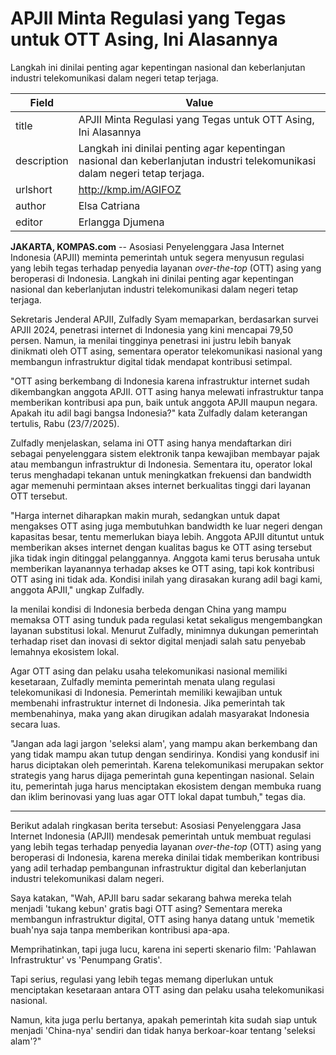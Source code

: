 # APJII Minta Regulasi yang Tegas untuk OTT Asing, Ini Alasannya

Langkah ini dinilai penting agar kepentingan nasional dan keberlanjutan industri telekomunikasi dalam negeri tetap terjaga.

| Field       | Value                                                       |
|-------------|-------------------------------------------------------------|
| title       | APJII Minta Regulasi yang Tegas untuk OTT Asing, Ini Alasannya |
| description | Langkah ini dinilai penting agar kepentingan nasional dan keberlanjutan industri telekomunikasi dalam negeri tetap terjaga. |
| urlshort    | http://kmp.im/AGIFOZ |
| author      | Elsa Catriana |
| editor      | Erlangga Djumena |

**JAKARTA, KOMPAS.com** -- Asosiasi Penyelenggara Jasa Internet Indonesia (APJII) meminta pemerintah untuk segera menyusun regulasi yang lebih tegas terhadap penyedia layanan *over-the-top* (OTT) asing yang beroperasi di Indonesia. Langkah ini dinilai penting agar kepentingan nasional dan keberlanjutan industri telekomunikasi dalam negeri tetap terjaga.

Sekretaris Jenderal APJII, Zulfadly Syam memaparkan, berdasarkan survei APJII 2024, penetrasi internet di Indonesia yang kini mencapai 79,50 persen. Namun, ia menilai tingginya penetrasi ini justru lebih banyak dinikmati oleh OTT asing, sementara operator telekomunikasi nasional yang membangun infrastruktur digital tidak mendapat kontribusi setimpal.

\"OTT asing berkembang di Indonesia karena infrastruktur internet sudah dikembangkan anggota APJII. OTT asing hanya melewati infrastruktur tanpa memberikan kontribusi apa pun, baik untuk anggota APJII maupun negara. Apakah itu adil bagi bangsa Indonesia?\" kata Zulfadly dalam keterangan tertulis, Rabu (23/7/2025).

Zulfadly menjelaskan, selama ini OTT asing hanya mendaftarkan diri sebagai penyelenggara sistem elektronik tanpa kewajiban membayar pajak atau membangun infrastruktur di Indonesia. Sementara itu, operator lokal terus menghadapi tekanan untuk meningkatkan frekuensi dan bandwidth agar memenuhi permintaan akses internet berkualitas tinggi dari layanan OTT tersebut.

\"Harga internet diharapkan makin murah, sedangkan untuk dapat mengakses OTT asing juga membutuhkan bandwidth ke luar negeri dengan kapasitas besar, tentu memerlukan biaya lebih. Anggota APJII dituntut untuk memberikan akses internet dengan kualitas bagus ke OTT asing tersebut jika tidak ingin ditinggal pelanggannya. Anggota kami terus berusaha untuk memberikan layanannya terhadap akses ke OTT asing, tapi kok kontribusi OTT asing ini tidak ada. Kondisi inilah yang dirasakan kurang adil bagi kami, anggota APJII,\" ungkap Zulfadly.

Ia menilai kondisi di Indonesia berbeda dengan China yang mampu memaksa OTT asing tunduk pada regulasi ketat sekaligus mengembangkan layanan substitusi lokal. Menurut Zulfadly, minimnya dukungan pemerintah terhadap riset dan inovasi di sektor digital menjadi salah satu penyebab lemahnya ekosistem lokal.

Agar OTT asing dan pelaku usaha telekomunikasi nasional memiliki kesetaraan, Zulfadly meminta pemerintah menata ulang regulasi telekomunikasi di Indonesia. Pemerintah memiliki kewajiban untuk membenahi infrastruktur internet di Indonesia. Jika pemerintah tak membenahinya, maka yang akan dirugikan adalah masyarakat Indonesia secara luas.

\"Jangan ada lagi jargon \'seleksi alam\', yang mampu akan berkembang dan yang tidak mampu akan tutup dengan sendirinya. Kondisi yang kondusif ini harus diciptakan oleh pemerintah. Karena telekomunikasi merupakan sektor strategis yang harus dijaga pemerintah guna kepentingan nasional. Selain itu, pemerintah juga harus menciptakan ekosistem dengan membuka ruang dan iklim berinovasi yang luas agar OTT lokal dapat tumbuh,\" tegas dia.

---
Berikut adalah ringkasan berita tersebut: Asosiasi Penyelenggara Jasa Internet Indonesia (APJII) mendesak pemerintah untuk membuat regulasi yang lebih tegas terhadap penyedia layanan *over-the-top* (OTT) asing yang beroperasi di Indonesia, karena mereka dinilai tidak memberikan kontribusi yang adil terhadap pembangunan infrastruktur digital dan keberlanjutan industri telekomunikasi dalam negeri.



Saya katakan, "Wah, APJII baru sadar sekarang bahwa mereka telah menjadi 'tukang kebun' gratis bagi OTT asing? Sementara mereka membangun infrastruktur digital, OTT asing hanya datang untuk 'memetik buah'nya saja tanpa memberikan kontribusi apa-apa.

 Memprihatinkan, tapi juga lucu, karena ini seperti skenario film: 'Pahlawan Infrastruktur' vs 'Penumpang Gratis'.

 Tapi serius, regulasi yang lebih tegas memang diperlukan untuk menciptakan kesetaraan antara OTT asing dan pelaku usaha telekomunikasi nasional.

 Namun, kita juga perlu bertanya, apakah pemerintah kita sudah siap untuk menjadi 'China-nya' sendiri dan tidak hanya berkoar-koar tentang 'seleksi alam'?"
